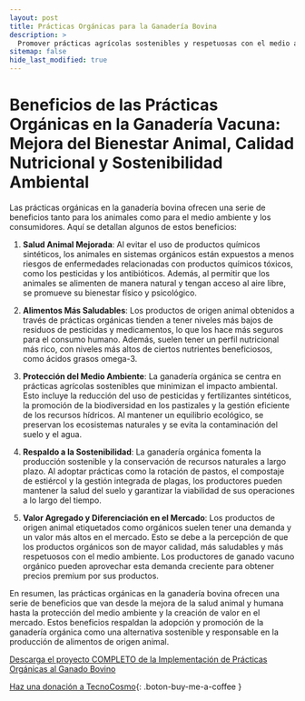 ```yaml
---
layout: post
title: Prácticas Orgánicas para la Ganadería Bovina
description: >
  Promover prácticas agrícolas sostenibles y respetuosas con el medio ambiente.
sitemap: false
hide_last_modified: true
---
```


# Beneficios de las Prácticas Orgánicas en la Ganadería Vacuna: Mejora del Bienestar Animal, Calidad Nutricional y Sostenibilidad Ambiental

Las prácticas orgánicas en la ganadería bovina ofrecen una serie de beneficios tanto para los animales como para el medio ambiente y los consumidores. Aquí se detallan algunos de estos beneficios:

1. **Salud Animal Mejorada**: Al evitar el uso de productos químicos sintéticos, los animales en sistemas orgánicos están expuestos a menos riesgos de enfermedades relacionadas con productos químicos tóxicos, como los pesticidas y los antibióticos. Además, al permitir que los animales se alimenten de manera natural y tengan acceso al aire libre, se promueve su bienestar físico y psicológico.

2. **Alimentos Más Saludables**: Los productos de origen animal obtenidos a través de prácticas orgánicas tienden a tener niveles más bajos de residuos de pesticidas y medicamentos, lo que los hace más seguros para el consumo humano. Además, suelen tener un perfil nutricional más rico, con niveles más altos de ciertos nutrientes beneficiosos, como ácidos grasos omega-3.

3. **Protección del Medio Ambiente**: La ganadería orgánica se centra en prácticas agrícolas sostenibles que minimizan el impacto ambiental. Esto incluye la reducción del uso de pesticidas y fertilizantes sintéticos, la promoción de la biodiversidad en los pastizales y la gestión eficiente de los recursos hídricos. Al mantener un equilibrio ecológico, se preservan los ecosistemas naturales y se evita la contaminación del suelo y el agua.

4. **Respaldo a la Sostenibilidad**: La ganadería orgánica fomenta la producción sostenible y la conservación de recursos naturales a largo plazo. Al adoptar prácticas como la rotación de pastos, el compostaje de estiércol y la gestión integrada de plagas, los productores pueden mantener la salud del suelo y garantizar la viabilidad de sus operaciones a lo largo del tiempo.

5. **Valor Agregado y Diferenciación en el Mercado**: Los productos de origen animal etiquetados como orgánicos suelen tener una demanda y un valor más altos en el mercado. Esto se debe a la percepción de que los productos orgánicos son de mayor calidad, más saludables y más respetuosos con el medio ambiente. Los productores de ganado vacuno orgánico pueden aprovechar esta demanda creciente para obtener precios premium por sus productos.

En resumen, las prácticas orgánicas en la ganadería bovina ofrecen una serie de beneficios que van desde la mejora de la salud animal y humana hasta la protección del medio ambiente y la creación de valor en el mercado. Estos beneficios respaldan la adopción y promoción de la ganadería orgánica como una alternativa sostenible y responsable en la producción de alimentos de origen animal.

[Descarga el proyecto COMPLETO de la Implementación de Prácticas Orgánicas al Ganado Bovino](https://www.dropbox.com/scl/fo/ax6a3wuspsk7kkmth9o2w/h?rlkey=unnq9j69bhk02ao3ruyib0f7r&dl=0)
                                                                                

[Haz una donación a TecnoCosmo](https://www.buymeacoffee.com/nain.taleb){: .boton-buy-me-a-coffee }

<object data="../ganadoBovinoOrganico.pdf" width="100%" height="600" type='application/pdf'></object>

